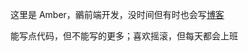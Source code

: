 这里是 Amber，鶸前端开发，没时间但有时也会写[博客](https://koala.wzhzzmzzy.workers.dev/post/little-vdom)

能写点代码，但不能写的更多；喜欢摇滚，但每天都会上班

<!--
**wzhzzmzzy/wzhzzmzzy** is a ✨ _special_ ✨ repository because its `README.md` (this file) appears on your GitHub profile.

Here are some ideas to get you started:

- 🔭 I’m currently working on ...
- 🌱 I’m currently learning ...
- 👯 I’m looking to collaborate on ...
- 🤔 I’m looking for help with ...
- 💬 Ask me about ...
- 📫 How to reach me: ...
- 😄 Pronouns: ...
- ⚡ Fun fact: ...
-->
